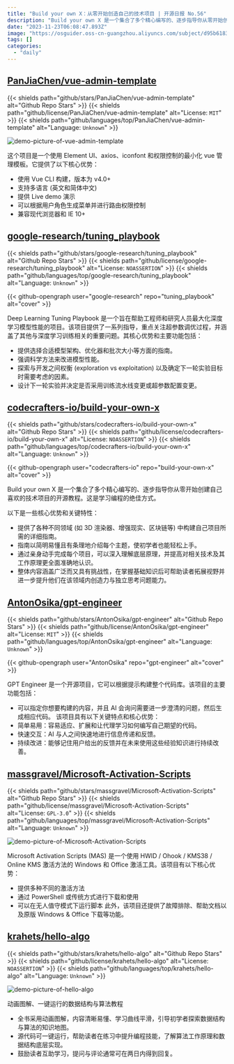 ```yaml
---
title: "Build your own X：从零开始创造自己的技术项目 | 开源日报 No.56"
description: "Build your own X 是一个集合了多个精心编写的、逐步指导你从零开始创建自己喜欢的技术项目的开源教程。这是学习编程的绝佳方式。"
date: "2023-11-23T06:08:47.893Z"
image: "https://osguider.oss-cn-guangzhou.aliyuncs.com/subject/d95b6183f0d47689b64af90981b9ea68.png"
tags: []
categories:
  - "daily"
---
```


## [PanJiaChen/vue-admin-template](https://github.com/PanJiaChen/vue-admin-template)

{{< shields path="github/stars/PanJiaChen/vue-admin-template" alt="Github Repo Stars" >}} {{< shields path="github/license/PanJiaChen/vue-admin-template" alt="License: `MIT`" >}} {{< shields path="github/languages/top/PanJiaChen/vue-admin-template" alt="Language: `Unknown`" >}}

![demo-picture-of-vue-admin-template](https://picgo-daily.oss-cn-guangzhou.aliyuncs.com/picgo-daily/2023/96f9f3a5b42b6044b027dc6b53801d30.png)

这个项目是一个使用 Element UI、axios、iconfont 和权限控制的最小化 vue 管理模板。它提供了以下核心优势：

- 使用 Vue CLI 构建，版本为 v4.0+
- 支持多语言 (英文和简体中文)
- 提供 Live demo 演示
- 可以根据用户角色生成菜单并进行路由权限控制
- 兼容现代浏览器和 IE 10+
  
## [google-research/tuning_playbook](https://github.com/google-research/tuning_playbook)

{{< shields path="github/stars/google-research/tuning_playbook" alt="Github Repo Stars" >}} {{< shields path="github/license/google-research/tuning_playbook" alt="License: `NOASSERTION`" >}} {{< shields path="github/languages/top/google-research/tuning_playbook" alt="Language: `Unknown`" >}}

{{< github-opengraph user="google-research" repo="tuning_playbook" alt="cover" >}}

Deep Learning Tuning Playbook 是一个旨在帮助工程师和研究人员最大化深度学习模型性能的项目。该项目提供了一系列指导，重点关注超参数调优过程，并涵盖了其他与深度学习训练相关的重要问题。其核心优势和主要功能包括：

- 提供选择合适模型架构、优化器和批次大小等方面的指南。
- 强调科学方法来改进模型性能。
- 探索与开发之间权衡 (exploration vs exploitation) 以及确定下一轮实验目标时需要考虑的因素。
- 设计下一轮实验并决定是否采用训练流水线变更或超参数配置变更。
  
## [codecrafters-io/build-your-own-x](https://github.com/codecrafters-io/build-your-own-x)

{{< shields path="github/stars/codecrafters-io/build-your-own-x" alt="Github Repo Stars" >}} {{< shields path="github/license/codecrafters-io/build-your-own-x" alt="License: `NOASSERTION`" >}} {{< shields path="github/languages/top/codecrafters-io/build-your-own-x" alt="Language: `Unknown`" >}}

{{< github-opengraph user="codecrafters-io" repo="build-your-own-x" alt="cover" >}}

Build your own X 是一个集合了多个精心编写的、逐步指导你从零开始创建自己喜欢的技术项目的开源教程。这是学习编程的绝佳方式。

以下是一些核心优势和关键特性：

- 提供了各种不同领域 (如 3D 渲染器、增强现实、区块链等) 中构建自己项目所需的详细指南。
- 指南以简明易懂且有条理地介绍每个主题，使初学者也能轻松上手。
- 通过亲身动手完成每个项目，可以深入理解底层原理，并提高对相关技术及其工作原理更全面准确地认识。
- 整体内容涵盖广泛而又具有挑战性，在掌握基础知识后可帮助读者拓展视野并进一步提升他们在该领域内创造力与独立思考问题能力。
  
## [AntonOsika/gpt-engineer](https://github.com/AntonOsika/gpt-engineer)

{{< shields path="github/stars/AntonOsika/gpt-engineer" alt="Github Repo Stars" >}} {{< shields path="github/license/AntonOsika/gpt-engineer" alt="License: `MIT`" >}} {{< shields path="github/languages/top/AntonOsika/gpt-engineer" alt="Language: `Unknown`" >}}

{{< github-opengraph user="AntonOsika" repo="gpt-engineer" alt="cover" >}}

GPT Engineer 是一个开源项目，它可以根据提示构建整个代码库。该项目的主要功能包括：

- 可以指定你想要构建的内容，并且 AI 会询问需要进一步澄清的问题，然后生成相应代码。
该项目具有以下关键特点和核心优势：
- 简单易用：容易适应、扩展和让代理学习如何编写自己期望的代码。
- 快速交互：AI 与人之间快速地进行信息传递和反馈。
- 持续改进：能够记住用户给出的反馈并在未来使用这些经验知识进行持续改善。
  
## [massgravel/Microsoft-Activation-Scripts](https://github.com/massgravel/Microsoft-Activation-Scripts)

{{< shields path="github/stars/massgravel/Microsoft-Activation-Scripts" alt="Github Repo Stars" >}} {{< shields path="github/license/massgravel/Microsoft-Activation-Scripts" alt="License: `GPL-3.0`" >}} {{< shields path="github/languages/top/massgravel/Microsoft-Activation-Scripts" alt="Language: `Unknown`" >}}

![demo-picture-of-Microsoft-Activation-Scripts](https://picgo-daily.oss-cn-guangzhou.aliyuncs.com/picgo-daily/2023/f372a8fd02eed0ea5bdd10a15c8e80c9.png)

Microsoft Activation Scripts (MAS) 是一个使用 HWID / Ohook / KMS38 / Online KMS 激活方法的 Windows 和 Office 激活工具。该项目有以下核心优势：

- 提供多种不同的激活方法
- 通过 PowerShell 或传统方式进行下载和使用
- 可以在无人值守模式下运行脚本
此外，该项目还提供了故障排除、帮助文档以及原版 Windows & Office 下载等功能。
  
## [krahets/hello-algo](https://github.com/krahets/hello-algo)

{{< shields path="github/stars/krahets/hello-algo" alt="Github Repo Stars" >}} {{< shields path="github/license/krahets/hello-algo" alt="License: `NOASSERTION`" >}} {{< shields path="github/languages/top/krahets/hello-algo" alt="Language: `Unknown`" >}}

![demo-picture-of-hello-algo](https://picgo-daily.oss-cn-guangzhou.aliyuncs.com/picgo-daily/2023/dcd1b31cf9f7c9f0cd5bca4b0e75c1e4.png)

动画图解、一键运行的数据结构与算法教程

- 全书采用动画图解，内容清晰易懂、学习曲线平滑，引导初学者探索数据结构与算法的知识地图。
- 源代码可一键运行，帮助读者在练习中提升编程技能，了解算法工作原理和数据结构底层实现。
- 鼓励读者互助学习，提问与评论通常可在两日内得到回复。
  